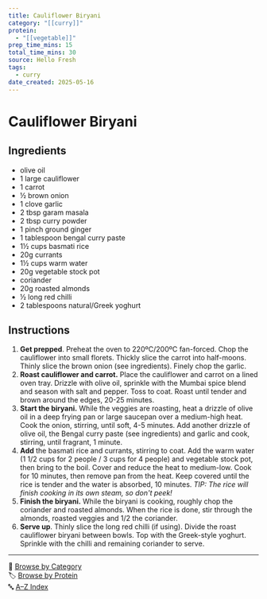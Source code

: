 ```yaml
---
title: Cauliflower Biryani
category: "[[curry]]"
protein:
  - "[[vegetable]]"
prep_time_mins: 15
total_time_mins: 30
source: Hello Fresh
tags:
  - curry
date_created: 2025-05-16
---
```


# Cauliflower Biryani

## Ingredients

- olive oil
- 1 large cauliflower
- 1 carrot
- ½ brown onion
- 1 clove garlic
- 2 tbsp garam masala 
- 2 tbsp curry powder 
- 1 pinch ground ginger
- 1 tablespoon bengal curry paste
- 1½ cups basmati rice
- 20g currants
- 1½ cups warm water
- 20g vegetable stock pot
- coriander
- 20g roasted almonds
- ½ long red chilli
- 2 tablespoons natural/Greek yoghurt

## Instructions

1. **Get prepped**. Preheat the oven to 220ºC/200ºC fan-forced. Chop the cauliflower into small florets. Thickly slice the carrot into half-moons. Thinly slice the brown onion (see ingredients). Finely chop the garlic.
2. **Roast cauliflower and carrot.** Place the cauliflower and carrot on a lined oven tray. Drizzle with olive oil, sprinkle with the Mumbai spice blend and season with salt and pepper. Toss to coat. Roast until tender and brown around the edges, 20-25 minutes.  
3. **Start the biryani.** While the veggies are roasting, heat a drizzle of olive oil in a deep frying pan or large saucepan over a medium-high heat. Cook the onion, stirring, until soft, 4-5 minutes. Add another drizzle of olive oil, the Bengal curry paste (see ingredients) and garlic and cook, stirring, until fragrant, 1 minute.  
4. **Add** the basmati rice and currants, stirring to coat. Add the warm water (1 1/2 cups for 2 people / 3 cups for 4 people) and vegetable stock pot, then bring to the boil. Cover and reduce the heat to medium-low. Cook for 10 minutes, then remove pan from the heat. Keep covered until the rice is tender and the water is absorbed, 10 minutes.  *TIP: The rice will finish cooking in its own steam, so don't peek!*  
5. **Finish the biryani.** While the biryani is cooking, roughly chop the coriander and roasted almonds. When the rice is done, stir through the almonds, roasted veggies and 1/2 the coriander. 
6. **Serve up**. Thinly slice the long red chilli (if using). Divide the roast cauliflower biryani between bowls. Top with the Greek-style yoghurt. Sprinkle with the chilli and remaining coriander to serve.


---

📁 [Browse by Category](../indexes/categories.md)  
🏷️ [Browse by Protein](../indexes/protein.md)  
🔤 [A–Z Index](../indexes/alphabet.md)
